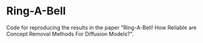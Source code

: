 # Ring-A-Bell
Code for reproducing the results in the paper "Ring-A-Bell! How Reliable are Concept Removal Methods For Diffusion Models?".

